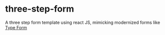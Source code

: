 # three-step-form

A three step form template using react JS, mimicking modernized forms like <a href='https://try.typeform.com/home/?gclsrc=aw.ds&&tf_campaign=us_ca-brand-english-combined_18008307779&tf_source=google&tf_medium=paid&tf_content=139419773985_615835670554&tf_term=typeform&tf_dv=c&tf_matchtype=e&tf_adposition=&tf_location=9067609&gclid=CjwKCAiA0JKfBhBIEiwAPhZXD9tuvJ-wdWiVNrTDT4-BIYKt0KruggpAjoWmwGBrPtRGVvPXPc88zxoCT0cQAvD_BwE&gclsrc=aw.ds'>Type Form</a>
